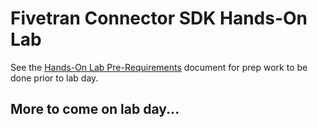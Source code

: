 # Fivetran Connector SDK Hands-On Lab
See the [Hands-On Lab Pre-Requirements](https://github.com/DavidHrncir/fivetran_connector_sdk_hol_2025/blob/main/lab_reqs.md) document for prep work to be done prior to lab day.

## More to come on lab day...
